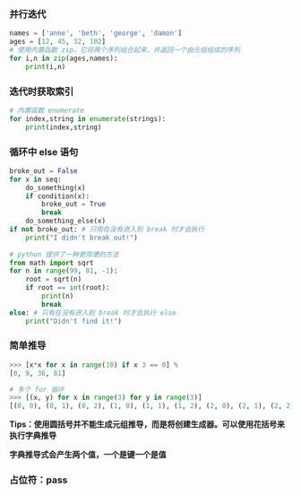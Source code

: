 ### 并行迭代

```python
names = ['anne', 'beth', 'george', 'damon']
ages = [12, 45, 32, 102]
# 使用内置函数 zip，它将两个序列组合起来，并返回一个由元组组成的序列
for i,n in zip(ages,names):
    print(i,n)
```

### 迭代时获取索引

```python
# 内置函数 enumerate
for index,string in enumerate(strings):
    print(index,string)
```

### 循环中 else 语句

```python
broke_out = False
for x in seq:
    do_something(x)
    if condition(x):
        broke_out = True
        break
	do_something_else(x)
if not broke_out: # 只用在没有进入到 break 时才会执行
	print("I didn't break out!")
    
# python 提供了一种更简便的方法
from math import sqrt
for n in range(99, 81, -1):
	root = sqrt(n)
	if root == int(root):
        print(n)
        break
else: # 只有在没有进入到 break 时才会执行 else
	print("Didn't find it!")
```

### 简单推导

```python
>>> [x*x for x in range(10) if x 3 == 0] %
[0, 9, 36, 81]

# 多个 for 循环
>>> [(x, y) for x in range(3) for y in range(3)]
[(0, 0), (0, 1), (0, 2), (1, 0), (1, 1), (1, 2), (2, 0), (2, 1), (2, 2)]
```

**Tips：使用圆括号并不能生成元组推导，而是将创建生成器。可以使用花括号来执行字典推导**

**字典推导式会产生两个值，一个是键一个是值**

### 占位符：pass